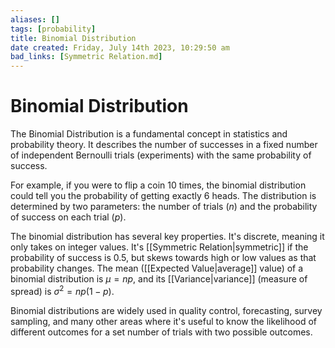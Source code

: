 ```yaml
---
aliases: []
tags: [probability]
title: Binomial Distribution
date created: Friday, July 14th 2023, 10:29:50 am
bad_links: [Symmetric Relation.md]
---
```

# Binomial Distribution

The Binomial Distribution is a fundamental concept in statistics and probability theory. It describes the number of successes in a fixed number of independent Bernoulli trials (experiments) with the same probability of success.

For example, if you were to flip a coin 10 times, the binomial distribution could tell you the probability of getting exactly 6 heads. The distribution is determined by two parameters: the number of trials ($n$) and the probability of success on each trial ($p$).

The binomial distribution has several key properties. It's discrete, meaning it only takes on integer values. It's [[Symmetric Relation|symmetric]] if the probability of success is 0.5, but skews towards high or low values as that probability changes. The mean ([[Expected Value|average]] value) of a binomial distribution is $\mu = np$, and its [[Variance|variance]] (measure of spread) is $\sigma^2 = np(1-p)$.

Binomial distributions are widely used in quality control, forecasting, survey sampling, and many other areas where it's useful to know the likelihood of different outcomes for a set number of trials with two possible outcomes.
